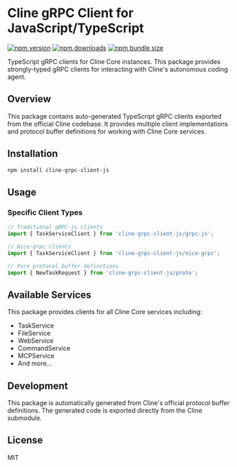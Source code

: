 # Cline gRPC Client for JavaScript/TypeScript

[![npm version](https://img.shields.io/npm/v/cline-grpc-client-js.svg)](https://www.npmjs.com/package/cline-grpc-client-js)
[![npm downloads](https://img.shields.io/npm/dm/cline-grpc-client-js.svg)](https://www.npmjs.com/package/cline-grpc-client-js)
[![npm bundle size](https://img.shields.io/bundlephobia/min/cline-grpc-client-js)](https://bundlephobia.com/package/cline-grpc-client-js)

TypeScript gRPC clients for Cline Core instances. This package provides strongly-typed gRPC clients for interacting with Cline's autonomous coding agent.

## Overview

This package contains auto-generated TypeScript gRPC clients exported from the official Cline codebase. It provides multiple client implementations and protocol buffer definitions for working with Cline Core services.

## Installation

```bash
npm install cline-grpc-client-js
```

## Usage


### Specific Client Types
```typescript
// Traditional gRPC-js clients
import { TaskServiceClient } from 'cline-grpc-client-js/grpc-js';

// Nice-grpc clients
import { TaskServiceClient } from 'cline-grpc-client-js/nice-grpc';

// Pure protocol buffer definitions
import { NewTaskRequest } from 'cline-grpc-client-js/proto';
```

## Available Services

This package provides clients for all Cline Core services including:
- TaskService
- FileService  
- WebService
- CommandService
- MCPService
- And more...

## Development

This package is automatically generated from Cline's official protocol buffer definitions. The generated code is exported directly from the Cline submodule.

## License

MIT
